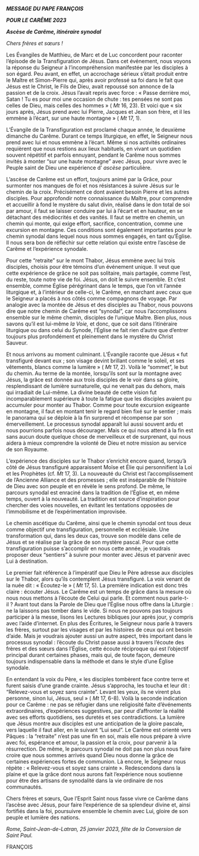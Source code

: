 ***MESSAGE DU PAPE FRANÇOIS***

***POUR LE CARÊME 2023***

***Ascèse de Carême, itinéraire synodal***

*Chers frères et sœurs !*

Les Évangiles de Matthieu, de Marc et de Luc concordent pour raconter l’épisode de la Transfiguration de Jésus. Dans cet événement, nous voyons la réponse du Seigneur à l’incompréhension manifestée par les disciples à son égard. Peu avant, en effet, un accrochage sérieux s’était produit entre le Maître et Simon-Pierre qui, après avoir professé sa foi dans le fait que Jésus est le Christ, le Fils de Dieu, avait repoussé son annonce de la passion et de la croix. Jésus l’avait repris avec force : « Passe derrière moi, Satan ! Tu es pour moi une occasion de chute : tes pensées ne sont pas celles de Dieu, mais celles des hommes » ( *Mt* 16, 23). Et voici que « six jours après, Jésus prend avec lui Pierre, Jacques et Jean son frère, et il les emmène à l’écart, sur une haute montagne » ( *Mt* 17, 1).

L’Évangile de la Transfiguration est proclamé chaque année, le deuxième dimanche du Carême. Durant ce temps liturgique, en effet, le Seigneur nous prend avec lui et nous emmène à l’écart. Même si nos activités ordinaires requièrent que nous restions aux lieux habituels, en vivant un quotidien souvent répétitif et parfois ennuyant, pendant le Carême nous sommes invités à monter “sur une haute montagne” avec Jésus, pour vivre avec le Peuple saint de Dieu une expérience d’ *ascèse* particulière.

L’ascèse de Carême est un effort, toujours animé par la Grâce, pour surmonter nos manques de foi et nos résistances à suivre Jésus sur le chemin de la croix. Précisément ce dont avaient besoin Pierre et les autres disciples. Pour approfondir notre connaissance du Maître, pour comprendre et accueillir à fond le mystère du salut divin, réalisé dans le don total de soi par amour, il faut se laisser conduire par lui à l’écart et en hauteur, en se détachant des médiocrités et des vanités. Il faut se mettre en chemin, un chemin qui monte, qui exige effort, sacrifice, concentration, comme une excursion en montagne. Ces conditions sont également importantes pour le chemin synodal dans lequel nous nous sommes engagés, en tant qu’Église. Il nous sera bon de réfléchir sur cette relation qui existe entre l’ascèse de Carême et l’expérience synodale.

Pour cette “retraite” sur le mont Thabor, Jésus emmène avec lui trois disciples, choisis pour être témoins d’un événement unique. Il veut que cette expérience de grâce ne soit pas solitaire, mais partagée, comme l’est, du reste, toute notre vie de foi. Jésus, on doit le suivre ensemble. Et c’est ensemble, comme Église pérégrinant dans le temps, que l’on vit l’année liturgique et, à l’intérieur de celle-ci, le Carême, en marchant avec ceux que le Seigneur a placés à nos côtés comme compagnons de voyage. Par analogie avec la montée de Jésus et des disciples au Thabor, nous pouvons dire que notre chemin de Carême est “synodal”, car nous l’accomplissons ensemble sur le même chemin, disciples de l’unique Maître. Bien plus, nous savons qu’il est lui-même *la Voie,* et donc, que ce soit dans l’itinéraire liturgique ou dans celui du Synode, l’Église ne fait rien d’autre que d’entrer toujours plus profondément et pleinement dans le mystère du Christ Sauveur.

Et nous arrivons au moment culminant. L’Évangile raconte que Jésus « fut transfiguré devant eux ; son visage devint brillant comme le soleil, et ses vêtements, blancs comme la lumière » ( *Mt* 17, 2). Voilà le “sommet”, le but du chemin. Au terme de la montée, lorsqu’ils sont sur la montagne avec Jésus, la grâce est donnée aux trois disciples de le voir dans sa gloire, resplendissant de lumière surnaturelle, qui ne venait pas du dehors, mais qui irradiait de Lui-même. La divine beauté de cette vision fut incomparablement supérieure à toute la fatigue que les disciples avaient pu accumuler pour monter au Thabor. Comme pour toute excursion exigeante en montagne, il faut en montant tenir le regard bien fixé sur le sentier ; mais le panorama qui se déploie à la fin surprend et récompense par son émerveillement. Le processus synodal apparaît lui aussi souvent ardu et nous pourrions parfois nous décourager. Mais ce qui nous attend à la fin est sans aucun doute quelque chose de merveilleux et de surprenant, qui nous aidera à mieux comprendre la volonté de Dieu et notre mission au service de son Royaume.

L’expérience des disciples sur le Thabor s’enrichit encore quand, lorsqu’à côté de Jésus transfiguré apparaissent Moïse et Élie qui personnifient la Loi et les Prophètes (cf. *Mt* 17, 3). La nouveauté du Christ est l’accomplissement de l’Ancienne Alliance et des promesses ; elle est inséparable de l’histoire de Dieu avec son peuple et en révèle le sens profond. De même, le parcours synodal est enraciné dans la tradition de l’Église et, en même temps, ouvert à la nouveauté. La tradition est source d’inspiration pour chercher des voies nouvelles, en évitant les tentations opposées de l’immobilisme et de l’expérimentation improvisée.

Le chemin ascétique du Carême, ainsi que le chemin synodal ont tous deux comme objectif une transfiguration, personnelle et ecclésiale. Une transformation qui, dans les deux cas, trouve son modèle dans celle de Jésus et se réalise par la grâce de son mystère pascal. Pour que cette transfiguration puisse s’accomplir en nous cette année, je voudrais proposer deux “sentiers” à suivre pour monter avec Jésus et parvenir avec Lui à destination.

Le premier fait référence à l’impératif que Dieu le Père adresse aux disciples sur le Thabor, alors qu’ils contemplent Jésus transfiguré. La voix venant de la nuée dit : « Écoutez-le » ( *Mt* 17, 5). La première indication est donc très claire : écouter Jésus. Le Carême est un temps de grâce dans la mesure où nous nous mettons à l’écoute de Celui qui parle. Et comment nous parle-t-il ? Avant tout dans la Parole de Dieu que l’Église nous offre dans la Liturgie : ne la laissons pas tomber dans le vide. Si nous ne pouvons pas toujours participer à la messe, lisons les Lectures bibliques jour après jour, y compris avec l’aide d’internet. En plus des Écritures, le Seigneur nous parle à travers les frères, surtout par les visages et par les histoires de ceux qui ont besoin d’aide. Mais je voudrais ajouter aussi un autre aspect, très important dans le processus synodal : l’écoute du Christ passe aussi à travers l’écoute des frères et des sœurs dans l’Église, cette écoute réciproque qui est l’objectif principal durant certaines phases, mais qui, de toute façon, demeure toujours indispensable dans la méthode et dans le style d’une Église synodale.

En entendant la voix du Père, « les disciples tombèrent face contre terre et furent saisis d’une grande crainte. Jésus s’approcha, les toucha et leur dit : “Relevez-vous et soyez sans crainte”. Levant les yeux, ils ne virent plus personne, sinon lui, Jésus, seul » ( *Mt* 17, 6-8). Voilà la seconde indication pour ce Carême : ne pas se réfugier dans une religiosité faite d’événements extraordinaires, d’expériences suggestives, par peur d’affronter la réalité avec ses efforts quotidiens, ses duretés et ses contradictions. La lumière que Jésus montre aux disciples est une anticipation de la gloire pascale, vers laquelle il faut aller, en le suivant “Lui seul”. Le Carême est orienté vers Pâques : la “retraite” n’est pas une fin en soi, mais elle nous prépare à vivre avec foi, espérance et amour, la passion et la croix, pour parvenir à la résurrection. De même, le parcours synodal ne doit pas non plus nous faire croire que nous sommes arrivés quand Dieu nous donne la grâce de certaines expériences fortes de communion. Là encore, le Seigneur nous répète : « Relevez-vous et soyez sans crainte ». Redescendons dans la plaine et que la grâce dont nous aurons fait l’expérience nous soutienne pour être des artisans de synodalité dans la vie ordinaire de nos communautés.

Chers frères et sœurs, Que l’Esprit Saint nous fasse vivre ce Carême dans l’ascèse avec Jésus, pour faire l’expérience de sa splendeur divine et, ainsi fortifiés dans la foi, poursuivre ensemble le chemin avec Lui, gloire de son peuple et lumière des nations.

*Rome, Saint-Jean-de-Latran, 25 janvier 2023, fête de la Conversion de Saint Paul.*

FRANÇOIS